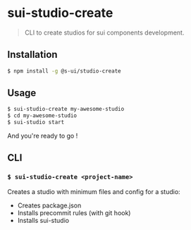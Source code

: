 # sui-studio-create

> CLI to create studios for sui components development.


## Installation

```sh
$ npm install -g @s-ui/studio-create
```

## Usage


```sh
$ sui-studio-create my-awesome-studio
$ cd my-awesome-studio
$ sui-studio start
```

And you're ready to go !

## CLI

### `$ sui-studio-create <project-name>`

Creates a studio with minimum files and config for a studio:
* Creates package.json
* Installs precommit rules (with git hook)
* Installs sui-studio
